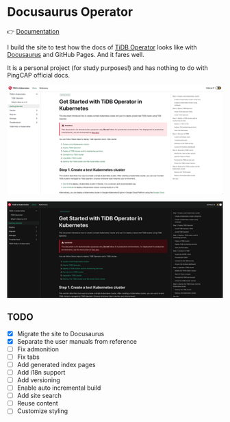 # Docusaurus Operator

👉 [Documentation](https://ran-huang.github.io/docusaurus-operator/)

I build the site to test how the docs of [TiDB Operator](https://github.com/pingcap/docs-tidb-operator) looks like with [Docusaurus](https://docusaurus.io/) and GitHub Pages. And it fares well.

It is a personal project (for study purposes!) and has nothing to do with PingCAP official docs.

![Light](/static/img/screenshot-light.jpeg)

![Night](/static/img/screenshot-night.jpeg)

## TODO

- [x] Migrate the site to Docusaurus
- [x] Separate the user manuals from reference
- [ ] Fix admonition
- [ ] Fix tabs
- [ ] Add generated index pages
- [ ] Add i18n support
- [ ] Add versioning
- [ ] Enable auto incremental build
- [ ] Add site search
- [ ] Reuse content
- [ ] Customize styling
